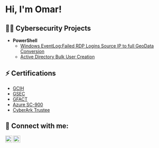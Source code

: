 <h1>Hi, I'm Omar! </a></h1>

<h2>👨‍💻 Cybersecurity Projects</h2>

- <b>PowerShell</b>
  - [Windows EventLog:Failed RDP Logins Source IP to full GeoData Conversion](https://github.com/Omarimam2/Azure-Sentinel---Geomapping-Failed-RDP-Attacks-)
  - [Active Directory Bulk User Creation](https://github.com/Omarimam2/ActiveDirectoryLab)
  

<h2>⚡ Certifications</h2>

- [GCIH](https://www.credly.com/badges/709cffce-be81-4f40-bd93-a5e80f5abf08/public_url)
- [GSEC](https://www.credly.com/badges/368be53e-b7bb-4334-b1e3-e2a45d02deda/public_url)
- [GFACT](https://www.credly.com/badges/07e12774-e2a4-4600-b0cb-b675b86a7157/public_url)
- [Azure SC-900](https://www.credly.com/badges/d26b6b30-ed98-4e00-afc7-261a51ceb423/public_url)
- [CyberArk Trustee](https://drive.google.com/file/d/1hIbteNWOiZj0WgfRQM02K2nMLjuc6TD6/view?usp=sharing)


<h2> 🤳 Connect with me:</h2>


[<img align="left" alt="omar-imam | LinkedIn" width="22px" src="https://cdn.jsdelivr.net/npm/simple-icons@v3/icons/linkedin.svg" />][linkedin]
[<img align="left" alt="_omarimam | Instagram" width="22px" src="https://cdn.jsdelivr.net/npm/simple-icons@v3/icons/instagram.svg" />][instagram]

[instagram]: https://www.instagram.com/_omarimam/
[linkedin]: https://www.linkedin.com/in/omar-imam/


